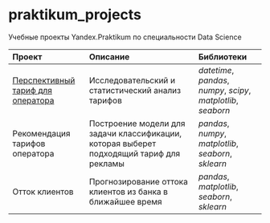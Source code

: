 # praktikum_projects
Учебные проекты Yandex.Praktikum по специальности Data Science


| Проект              | Описание           | Библиотеки                     |
| :-------------------- | :------------------------------------------------- |:---------------------------|
| [Перспективный тариф для оператора](https://github.com/mo-hai/praktikum_projects/tree/main/telecom_SDA_EDA) | Исследовательский и статистический анализ тарифов | *datetime*, *pandas*, *numpy*, *scipy*, *matplotlib*, *seaborn* |
| Рекомендация тарифов оператора | Построение модели для задачи классификации, которая выберет подходящий тариф для рекламы | *pandas*, *numpy*, *matplotlib*, *seaborn*, *sklearn* |
| Отток клиентов | Прогнозирование оттока клиентов из банка в ближайшее время | *pandas*, *matplotlib*, *seaborn*, *sklearn* |
